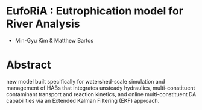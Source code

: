 # EufoRiA : Eutrophication model for River Analysis
 - Min-Gyu Kim & Matthew Bartos

# Abstract
 new model built specifically for watershed-scale simulation and management of HABs that integrates unsteady hydraulics, multi-constituent contaminant transport and reaction kinetics, and online multi-constituent DA capabilities via an Extended Kalman Filtering (EKF) approach.
